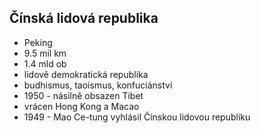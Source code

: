 ## Čínská lidová republika
- Peking
- 9.5 mil km
- 1.4 mld ob
- lidově demokratická republika
- budhismus, taoismus, konfuciánství
- 1950 - násilně obsazen Tibet
- vrácen Hong Kong a Macao
- 1949 - Mao Ce-tung vyhlásil Čínskou lidovou republiku
